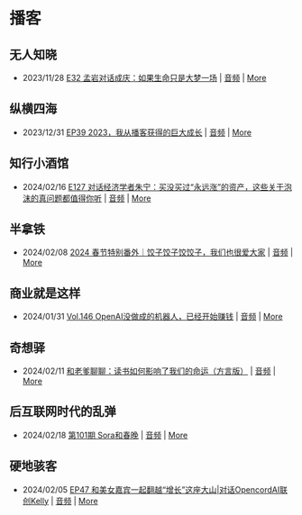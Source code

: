 # 播客

## 无人知晓
- 2023/11/28 [E32 孟岩对话成庆：如果生命只是大梦一场](https://www.xiaoyuzhoufm.com/episode/65655195f10bbce6353705cc) | [音频](https://dts-api.xiaoyuzhoufm.com/track/611719d3cb0b82e1df0ad29e/65655195f10bbce6353705cc/media.xyzcdn.net/ln7NBY7LIWJy1qbay5x0rgLRTQGA.m4a) | [More](channels/%E6%97%A0%E4%BA%BA%E7%9F%A5%E6%99%93.md)

## 纵横四海
- 2023/12/31 [EP39 2023，我从播客获得的巨大成长](https://www.ximalaya.com/sound/696883992) | [音频](https://audio.xmcdn.com/storages/16f2-audiofreehighqps/2D/B3/GKwRINsJb1ksBQbawQKXsNG-.m4a) | [More](channels/%E7%BA%B5%E6%A8%AA%E5%9B%9B%E6%B5%B7.md)

## 知行小酒馆
- 2024/02/16 [E127 对话经济学者朱宁：买没买过“永远涨”的资产，这些关于泡沫的真问题都值得你听](https://www.xiaoyuzhoufm.com/episode/65c31d02513a776b5718592a) | [音频](https://dts-api.xiaoyuzhoufm.com/track/6013f9f58e2f7ee375cf4216/65c31d02513a776b5718592a/media.xyzcdn.net/lr7dyW4n4bou9-h3Y8Ev57stIr9F.m4a) | [More](channels/%E7%9F%A5%E8%A1%8C%E5%B0%8F%E9%85%92%E9%A6%86.md)

## 半拿铁
- 2024/02/08 [2024 春节特别番外｜饺子饺子饺饺子，我们也很爱大家](https://www.ximalaya.com/sound/704137935) | [音频](https://dl.wavpub.com/item/227_31597658_5228.m4a) | [More](channels/%E5%8D%8A%E6%8B%BF%E9%93%81.md)

## 商业就是这样
- 2024/01/31 [Vol.146 OpenAI没做成的机器人，已经开始赚钱](https://www.ximalaya.com/sound/703348288) | [音频](https://audio.xmcdn.com/storages/19e1-audiofreehighqps/3D/7F/GKwRIJEJkCCbALqOIgKi7F-1-aacv2-48K.m4a) | [More](channels/%E5%95%86%E4%B8%9A%E5%B0%B1%E6%98%AF%E8%BF%99%E6%A0%B7.md)

## 奇想驿
- 2024/02/11 [和老爹聊聊：读书如何影响了我们的命运（方言版）](https://www.xiaoyuzhoufm.com/episode/65c839a90bef6c2074d27174) | [音频](https://dts-api.xiaoyuzhoufm.com/track/6034daea97755b8fc9c66480/65c839a90bef6c2074d27174/media.xyzcdn.net/ljFv7ZFgmiyNZuNiYLWTh8I-KQ6F.m4a) | [More](channels/%E5%A5%87%E6%83%B3%E9%A9%BF.md)

## 后互联网时代的乱弹
- 2024/02/18 [第101期 Sora和春晚](https://hosting.wavpub.cn/pie/ep101/) | [音频](https://tk.wavpub.com/WPDL_pRTKxLGhGhYPSwbdYyEsbGhaHRvnBWXGKDQdVkNCBRyjUEBkxvcXNFRjHk-bd.mp3) | [More](channels/%E5%90%8E%E4%BA%92%E8%81%94%E7%BD%91%E6%97%B6%E4%BB%A3%E7%9A%84%E4%B9%B1%E5%BC%B9.md)

## 硬地骇客
- 2024/02/05 [EP47 和美女嘉宾一起翻越“增长”这座大山|对话OpencordAI联创Kelly](https://www.xiaoyuzhoufm.com/episode/65c0deebb6c9256aee98a57d) | [音频](https://dts-api.xiaoyuzhoufm.com/track/640ee2438be5d40013fe4a87/65c0deebb6c9256aee98a57d/media.xyzcdn.net/lsi8rBP4V4nKMuqB_kl8G7lmZ_lo.m4a) | [More](channels/%E7%A1%AC%E5%9C%B0%E9%AA%87%E5%AE%A2.md)

